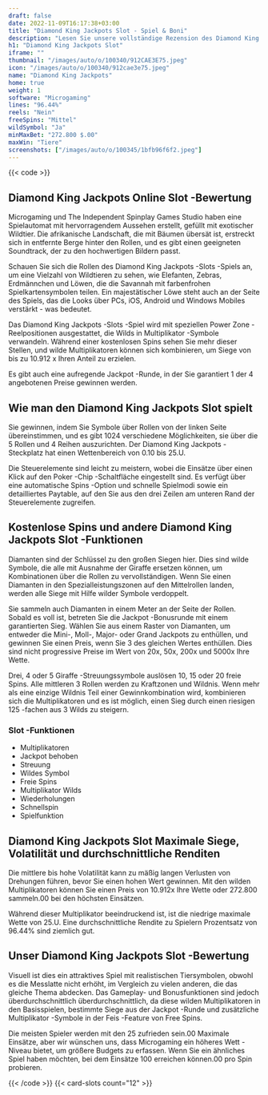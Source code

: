 ```yaml
---
draft: false
date: 2022-11-09T16:17:38+03:00
title: "Diamond King Jackpots Slot - Spiel & Boni"
description: "Lesen Sie unsere vollständige Rezension des Diamond King Jackpots Slot at. Entdecken Sie die Funktionen, Belohnungen und wie man sie mit den besten kanadischen Casino -Boni spielt."
h1: "Diamond King Jackpots Slot"
iframe: ""
thumbnail: "/images/auto/o/100340/912CAE3E75.jpeg"
icon: "/images/auto/o/100340/912cae3e75.jpeg"
name: "Diamond King Jackpots"
home: true
weight: 1
software: "Microgaming"
lines: "96.44%"
reels: "Nein"
freeSpins: "Mittel"
wildSymbol: "Ja"
minMaxBet: "272.800 $.00"
maxWin: "Tiere"
screenshots: ["/images/auto/o/100345/1bfb96f6f2.jpeg"]
---
```


{{< code >}}<h2>Diamond King Jackpots Online Slot -Bewertung</h2><p>Microgaming und The Independent Spinplay Games Studio haben eine Spielautomat mit hervorragendem Aussehen erstellt, gefüllt mit exotischer Wildtier. Die afrikanische Landschaft, die mit Bäumen übersät ist, erstreckt sich in entfernte Berge hinter den Rollen, und es gibt einen geeigneten Soundtrack, der zu den hochwertigen Bildern passt.</p><p>Schauen Sie sich die Rollen des Diamond King Jackpots -Slots -Spiels an, um eine Vielzahl von Wildtieren zu sehen, wie Elefanten, Zebras, Erdmännchen und Löwen, die die Savannah mit farbenfrohen Spielkartensymbolen teilen. Ein majestätischer Löwe steht auch an der Seite des Spiels, das die Looks über PCs, iOS, Android und Windows Mobiles verstärkt - was bedeutet.</p><p>Das Diamond King Jackpots -Slots -Spiel wird mit speziellen Power Zone -Reelpositionen ausgestattet, die Wilds in Multiplikator -Symbole verwandeln. Während einer kostenlosen Spins sehen Sie mehr dieser Stellen, und wilde Multiplikatoren können sich kombinieren, um Siege von bis zu 10.912 x Ihren Anteil zu erzielen.</p><p>Es gibt auch eine aufregende Jackpot -Runde, in der Sie garantiert 1 der 4 angebotenen Preise gewinnen werden.</p><h2>Wie man den Diamond King Jackpots Slot spielt</h2><p>Sie gewinnen, indem Sie Symbole über Rollen von der linken Seite übereinstimmen, und es gibt 1024 verschiedene Möglichkeiten, sie über die 5 Rollen und 4 Reihen auszurichten. Der Diamond King Jackpots -Steckplatz hat einen Wettenbereich von 0.10 bis 25.U.</p><p>Die Steuerelemente sind leicht zu meistern, wobei die Einsätze über einen Klick auf den Poker -Chip -Schaltfläche eingestellt sind. Es verfügt über eine automatische Spins -Option und schnelle Spielmodi sowie ein detailliertes Paytable, auf den Sie aus den drei Zeilen am unteren Rand der Steuerelemente zugreifen.</p><h2>Kostenlose Spins und andere Diamond King Jackpots Slot -Funktionen</h2><p>Diamanten sind der Schlüssel zu den großen Siegen hier. Dies sind wilde Symbole, die alle mit Ausnahme der Giraffe ersetzen können, um Kombinationen über die Rollen zu vervollständigen. Wenn Sie einen Diamanten in den Spezialleistungszonen auf den Mittelrollen landen, werden alle Siege mit Hilfe wilder Symbole verdoppelt.</p><p>Sie sammeln auch Diamanten in einem Meter an der Seite der Rollen. Sobald es voll ist, betreten Sie die Jackpot -Bonusrunde mit einem garantierten Sieg. Wählen Sie aus einem Raster von Diamanten, um entweder die Mini-, Moll-, Major- oder Grand Jackpots zu enthüllen, und gewinnen Sie einen Preis, wenn Sie 3 des gleichen Wertes enthüllen. Dies sind nicht progressive Preise im Wert von 20x, 50x, 200x und 5000x Ihre Wette.</p><p>Drei, 4 oder 5 Giraffe -Streuungssymbole auslösen 10, 15 oder 20 freie Spins. Alle mittleren 3 Rollen werden zu Kraftzonen und Wildnis. Wenn mehr als eine einzige Wildnis Teil einer Gewinnkombination wird, kombinieren sich die Multiplikatoren und es ist möglich, einen Sieg durch einen riesigen 125 -fachen aus 3 Wilds zu steigern.</p><h3>
Slot -Funktionen</h3><ul>
<li></span>
Multiplikatoren</li>
<li></span>
Jackpot behoben</li>
<li></span>
Streuung</li>
<li></span>
Wildes Symbol</li>
<li></span>
Freie Spins</li>
<li></span>
Multiplikator Wilds</li>
<li></span>
Wiederholungen</li>
<li></span>
Schnellspin</li>
<li></span>
Spielfunktion</li></ul><h2>Diamond King Jackpots Slot Maximale Siege, Volatilität und durchschnittliche Renditen</h2><p>Die mittlere bis hohe Volatilität kann zu mäßig langen Verlusten von Drehungen führen, bevor Sie einen hohen Wert gewinnen. Mit den wilden Multiplikatoren können Sie einen Preis von 10.912x Ihre Wette oder 272.800 sammeln.00 bei den höchsten Einsätzen.</p><p>Während dieser Multiplikator beeindruckend ist, ist die niedrige maximale Wette von 25.U. Eine durchschnittliche Rendite zu Spielern Prozentsatz von 96.44% sind ziemlich gut.</p><h2>Unser Diamond King Jackpots Slot -Bewertung</h2><p>Visuell ist dies ein attraktives Spiel mit realistischen Tiersymbolen, obwohl es die Messlatte nicht erhöht, im Vergleich zu vielen anderen, die das gleiche Thema abdecken. Das Gameplay- und Bonusfunktionen sind jedoch überdurchschnittlich überdurchschnittlich, da diese wilden Multiplikatoren in den Basisspielen, bestimmte Siege aus der Jackpot -Runde und zusätzliche Multiplikator -Symbole in der Feis -Feature von Free Spins.</p><p>Die meisten Spieler werden mit den 25 zufrieden sein.00 Maximale Einsätze, aber wir wünschen uns, dass Microgaming ein höheres Wett -Niveau bietet, um größere Budgets zu erfassen. Wenn Sie ein ähnliches Spiel haben möchten, bei dem Einsätze 100 erreichen können.00 pro Spin probieren.</p>{{< /code >}}
 {{< card-slots count="12" >}}